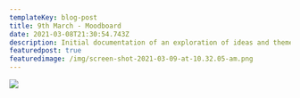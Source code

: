 ```yaml
---
templateKey: blog-post
title: 9th March - Moodboard
date: 2021-03-08T21:30:54.743Z
description: Initial documentation of an exploration of ideas and themes.
featuredpost: true
featuredimage: /img/screen-shot-2021-03-09-at-10.32.05-am.png
---
```

![](/img/screen-shot-2021-03-09-at-10.30.52-am.png)